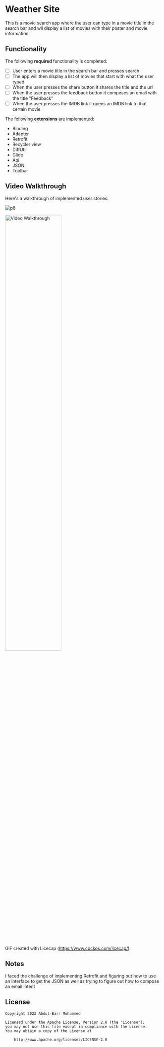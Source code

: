 # Weather Site

This is a movie search app where the user can type in a movie title in the search bar and wil display a list
of movies with their poster and movie information

## Functionality 

The following **required** functionality is completed:

* [ ] User enters a movie title in the search bar and presses search
* [ ] The app will then display a list of movies that start with what the user typed
* [ ] When the user presses the share button it shares the title and the url
* [ ] When the user presses the feedback button it composes an email with the title "Feedback"
* [ ] When the user presses the IMDB link it opens an IMDB link to that certain movie

The following **extensions** are implemented:

* Binding
* Adapter
* Retrofit
* Recycler view
* DiffUtil
* Glide
* Api
* JSON
* Toolbar

## Video Walkthrough

Here's a walkthrough of implemented user stories:

![p8](https://github.com/AbdulBarrMohammed/MovieSearchApp/assets/106573767/897275e4-fbbf-4979-8c5a-0e09483caf39)

<img src='walkthrough.gif' title='Video Walkthrough' width='60%' alt='Video Walkthrough' />

GIF created with Licecap (https://www.cockos.com/licecap/).

## Notes

I faced the challenge of implementing Retrofit and figuring out how to use an interface to get the JSON 
as well as trying to figure out how to compose an email intent 

 



## License

    Copyright 2023 Abdul-Barr Mohammed

    Licensed under the Apache License, Version 2.0 (the "License");
    you may not use this file except in compliance with the License.
    You may obtain a copy of the License at

        http://www.apache.org/licenses/LICENSE-2.0

